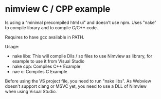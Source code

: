 # nimview C / CPP example

Is using a "minimal precompiled html ui" and doesn't use npm.
Uses "nake" to compile library and to compile C/C++ code.

Requires to have gcc available in PATH.

Usage:
- nake libs: This will compile Dlls / so files to use Nimview as library, for example
to use it from Visual Studio
- nake cpp: Compiles C++ Example
- nae c: Compiles C Example

Before using the VS project file, you need to run "nake libs". 
As Webview doesn't support clang or MSVC yet, you need to use a DLL of Nimview
when using Visual Studio.